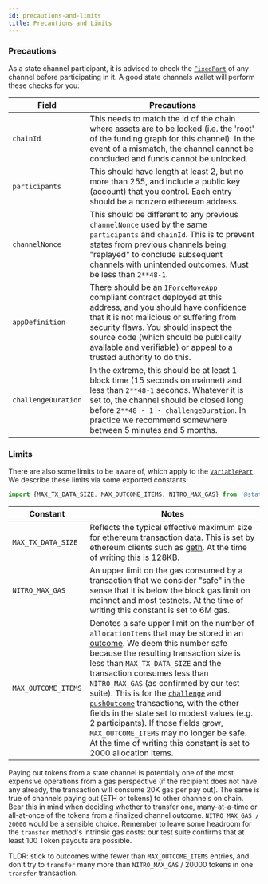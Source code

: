 ```yaml
---
id: precautions-and-limits
title: Precautions and Limits
---
```


### Precautions

As a state channel participant, it is advised to check the [`FixedPart`](./execute-state-transitions#fixed-and-variable-parts) of any channel before participating in it. A good state channels wallet will perform these checks for you:

| Field               | Precautions                                                                                                                                                                                                                                                                                                                                                 |
| ------------------- | ----------------------------------------------------------------------------------------------------------------------------------------------------------------------------------------------------------------------------------------------------------------------------------------------------------------------------------------------------------- |
| `chainId`           | This needs to match the id of the chain where assets are to be locked (i.e. the 'root' of the funding graph for this channel). In the event of a mismatch, the channel cannot be concluded and funds cannot be unlocked.                                                                                                                                    |
| `participants`      | This should have length at least 2, but no more than 255, and include a public key (account) that you control. Each entry should be a nonzero ethereum address.                                                                                                                                                                                             |
| `channelNonce`      | This should be different to any previous `channelNonce` used by the same `participants` and `chainId`. This is to prevent states from previous channels being "replayed" to conclude subsequent channels with unintended outcomes. Must be less than `2**48-1`.                                                                                             |
| `appDefinition`     | There should be an [`IForceMoveApp`](../../contract-api/natspec/IForceMoveApp) compliant contract deployed at this address, and you should have confidence that it is not malicious or suffering from security flaws. You should inspect the source code (which should be publically available and verifiable) or appeal to a trusted authority to do this. |
| `challengeDuration` | In the extreme, this should be at least 1 block time (15 seconds on mainnet) and less than `2**48-1` seconds. Whatever it is set to, the channel should be closed long before `2**48 - 1 - challengeDuration`. In practice we recommend somewhere between 5 minutes and 5 months.                                                                           |

### Limits

There are also some limits to be aware of, which apply to the [`VariablePart`](./execute-state-transitions#fixed-and-variable-parts). We describe these limits via some exported constants:

```typescript
import {MAX_TX_DATA_SIZE, MAX_OUTCOME_ITEMS, NITRO_MAX_GAS} from '@statechannels/nitro-protocol';
```

| Constant            | Notes                                                                                                                                                                                                                                                                                                                                                                                                                                                                                                                                                                                                                                                                                                                        |
| ------------------- | ---------------------------------------------------------------------------------------------------------------------------------------------------------------------------------------------------------------------------------------------------------------------------------------------------------------------------------------------------------------------------------------------------------------------------------------------------------------------------------------------------------------------------------------------------------------------------------------------------------------------------------------------------------------------------------------------------------------------------- |
| `MAX_TX_DATA_SIZE`  | Reflects the typical effective maximum size for ethereum transaction data. This is set by ethereum clients such as [geth](https://github.com/ethereum/go-ethereum). At the time of writing this is 128KB.                                                                                                                                                                                                                                                                                                                                                                                                                                                                                                                    |
| `NITRO_MAX_GAS`     | An upper limit on the gas consumed by a transaction that we consider "safe" in the sense that it is below the block gas limit on mainnet and most testnets. At the time of writing this constant is set to 6M gas.                                                                                                                                                                                                                                                                                                                                                                                                                                                                                                           |
| `MAX_OUTCOME_ITEMS` | Denotes a safe upper limit on the number of `allocationItems` that may be stored in an [outcome](./outcomes#outcomes-that-allocate). We deem this number safe because the resulting transaction size is less than `MAX_TX_DATA_SIZE` and the transaction consumes less than `NITRO_MAX_GAS` (as confirmed by our test suite). This is for the [`challenge`](../../contract-api/natspec/ForceMove#challenge) and [`pushOutcome`](../../contract-api/natspec/NitroAdjudicator#pushoutcome) transactions, with the other fields in the state set to modest values (e.g. 2 participants). If those fields grow, `MAX_OUTCOME_ITEMS` may no longer be safe. At the time of writing this constant is set to 2000 allocation items. |

Paying out tokens from a state channel is potentially one of the most expensive operations from a gas perspective (if the recipient does not have any already, the transaction will consume 20K gas per pay out). The same is true of channels paying out (ETH or tokens) to other channels on chain. Bear this in mind when deciding whether to transfer one, many-at-a-time or all-at-once of the tokens from a finalized channel outcome. `NITRO_MAX_GAS / 20000` would be a sensible choice. Remember to leave some headroom for the `transfer` method's intrinsic gas costs: our test suite confirms that at least 100 Token payouts are possible.

TLDR: stick to outcomes withe fewer than `MAX_OUTCOME_ITEMS` entries, and don't try to `transfer` many more than `NITRO_MAX_GAS` / 20000 tokens in one `transfer` transaction.
